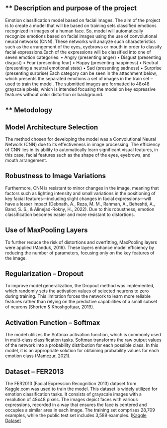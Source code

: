 ## ** Description and purpose of the project

Emotion classification model based on facial images. The aim of the project is to create a model that will be based on training sets classified emotions recognized in images of a human face. So, model
will automatically recognize emotions based on facial images using the use of convolutional neural networks (CNN). These networks will analyze such characteristics such as the arrangement of the eyes,
eyebrows or mouth in order to classify facial expressions.Each of the expressions will be classified into one of seven emotion categories:
• Angry (presenting anger)
• Disgust (presenting disgust)
• Fear (presenting fear)
• Happy (presenting happiness)
• Neutral (presenting a neutral emotional state)
• Sad (presenting sadness)
• Surprise (presenting surprise)
Each category can be seen in the attachment below, which presents the separated emotions a set of images in the train set – used to train the model. The submitted images are formatted to 48x48 grayscale pixels,
which is intended focusing the model on key expressive features without color distortion or background.

## ** Metodology

## Model Architecture Selection

The method chosen for developing the model was a Convolutional Neural Network (CNN) due to its effectiveness in image processing. 
The efficiency of CNN lies in its ability to automatically learn significant visual features, in this case, facial features such as the shape of the eyes, eyebrows, and mouth arrangement.

## Robustness to Image Variations

Furthermore, CNN is resistant to minor changes in the image, meaning that factors such as lighting intensity and small variations in the positioning of key facial features—including slight changes in facial
expressions—will have a lesser impact (Debnath, A., Reza, M. M., Rahman, A., Beheshti, A., Band, S. S., & Alinejad-Rokny, H., 2022). Due to this robustness, emotion classification becomes easier and more
resistant to  distortions.

## Use of MaxPooling Layers

To further reduce the risk of distortions and overfitting, MaxPooling layers were applied (Manduk, 2019). 
These layers enhance model efficiency by reducing the number of parameters, focusing only on the key features of the image.

## Regularization – Dropout

To improve model generalization, the Dropout method was implemented, which randomly sets the activation values of selected neurons to zero during training. 
This limitation forces the network to learn more reliable features rather than relying on the predictive capabilities of a small subset of neurons (Shorten & Khoshgoftaar, 2019).

## Activation Function – Softmax

The model utilizes the Softmax activation function, which is commonly used in multi-class classification tasks. Softmax transforms the raw output values of the network into a probability distribution for each
possible class. In this model, it is an appropriate solution for obtaining probability values for each emotion class (Mamczur, 2021).

## Dataset – FER2013

The FER2013 (Facial Expression Recognition 2013) dataset from Kaggle.com was used to train the model. This dataset is widely utilized for emotion classification tasks. It consists of grayscale images with a
resolution of 48x48 pixels. The images depict faces with various expressions, recorded in a way that ensures the face is centered and occupies a similar area in each image. The training set comprises 28,709 examples, 
while the public test set includes 3,589 examples. ([Kaggle Dataset](https://www.kaggle.com/datasets/msambare/fer2013 )
